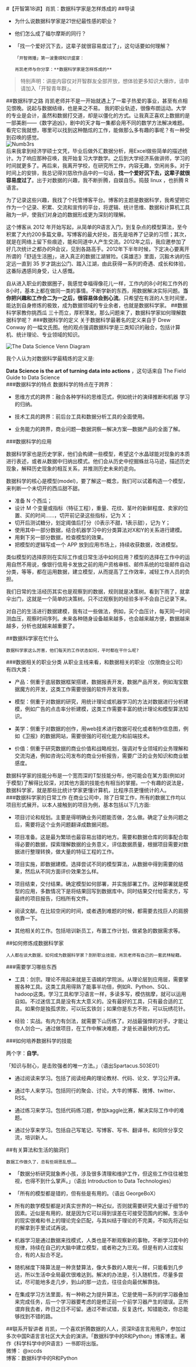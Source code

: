 #【开智第18讲】肖凯：数据科学家是怎样炼成的##导读* 为什么说数据科学家是21世纪最性感的职业？   
* 他们怎么成了福尔摩斯的同⾏？
* 「找一个爱好沉下去，这辈子就很容易度过了」，这句话要如何理解？
      「开智微播」第一波重磅知识盛宴：  

      肖凯老师与你分享：**数据科学家是怎样炼成的**

>特别声明：讲座内容仅对开智群友全部开放，想体验更多知识大爆炸，请申请加入「开智青年群」。  

  

##数据科学之路
    肖凯老师并不是一开始就遇上了一辈子热爱的事业，甚至有点相见恨晚。说起与数据结缘，也是来之不易。
我的职业轨迹，很像布朗运动。大学的专业是会计，虽然和数据打交道，却是以僵化的方式。让我真正喜欢上数据的是一部美剧——《数字追凶》，剧中的天才每一集都会用不同的数学方法解决难题。看完它我就想，哪里可以找到这种酷炫的工作，能做那么多有趣的事呢？有一种受到召唤的感觉。  
![Numb3rs]()  
后来我拿到经济学硕士文凭，毕业后做外汇数据分析，用Excel做些简单的描述统计。为了响应那种召唤，我开始复习大学数学。之后到大学经济系做讲师，学习的时间就更多了。再后来，我离开学校，在研究所工作，内容无趣，空闲尚多。对于时间上的安排，我总记得刘慈欣作品中的一句话，**找一个爱好沉下去，这辈子就很容易度过了**。出于对数据的兴趣，我不断折腾，自娱自乐。捣鼓 linux ，也折腾 R 语言。  为了记录这些兴趣，我找了个托管博客平台。博客的主题是数据科学，我希望把它作为一个记录、积累、交流和宣传的平台，将逻辑、统计思维、数据和计算机工具融为一炉，使我们对身边的数据形成更为深刻的理解。    
这个博客从 2012 年开始写起，从简单的R语言入门，到复杂点的模型算法，至今积累了大约200多篇文章。写博客的最大好处，首先是培养了记录的习惯；其次，就是在网络上留下些痕迹，能和同道中人产生交流。2012年之后，我应邀参加了好几次统计之都办的R会议，见到各路高手。2012年下半年时候，下定决心要离开所谓的「舒适生活圈」，进入真正的数据江湖冒险。《英雄志》里面，沉毅木讷的伍定远一直到 35 岁才跳出公门、踏入江湖，由此获得一系列的奇遇、成长和体验，这番际遇感同身受，让人感慨。  
自从进入职业的数据圈子，我感觉幸福得像花儿一样，工作内的8小时和工作外的8小时，基本上都在做同一类的事情。不断学新的东西，用数据解决实际问题。**当你把兴趣和工作合二为一之后，很容易体会到心流**。只希望在有涯的人生时间里，能达到自身修炼的极致，成为数据领域的专业余者，也就是数据科学家。
##数据科学家教你挑西瓜
    三⼗而立，厚积薄发。那么问题来了，数据科学家如何理解数据科学呢？
###数据科学的定义
关于数据科学最著名的定义来自于 Drew Conway 的一幅文氏图。他的观点强调数据科学是三类知识的融合，包括计算机、统计理论、专业领域的知识。
    
![The Data Science Venn Diagram]()
我个人认为对数据科学最精炼的定义是:
**Data Science is the art of turning data into actions** ，这句话来自 The Field Guide to Data Science   
###数据科学的特点
数据科学的特点在于跨界：    

* 思维⽅式的跨界：融合各种学科的思维范式，例如统计的演绎推断和机器  学习的归纳。  
* 技术⼯具的跨界：前后台⼯具和数据分析工具的全面使用。  
* 业务能力的跨界，商业问题—数据洞察—解决方案—数据产品的全面了解。
###数据科学的应用
数据科学家也是历史学家，他们会构建一些模型，希望这个水晶球能对现象的本质进行表述，或者从数据中归纳出模式。他们会从历史中挖掘蛛丝⻢马迹，描述历史现象，解释历史现象的相互关系，并推测历史未来的走向。    
数据科学的核心是模型(model)，要了解这一概念，我们可以试着构造一个模型，来判断一个未切开的西瓜甜不甜。  


* 准备 N 个西瓜；
* 设计 M 个变量或指标（特征工程），重量、花纹、茎叶的新鲜程度、卖家的位置、买的时间……，切开前记录这些指标，记为 X ；
* 切开后测试糖分，划定阈值后打分（0表示不甜，1表示甜），记为 Y；
* 使用其中一部分数据，结合机器学习中的分类算法对X和Y的关系进行建模。
* 用剩下另一部分数据，检查模型的效果。
* 把模型的逻辑写成一个 APP 放到应用市场上，持续收获数据，改进模型。  

类似模型的选择原则在实际工作或日常生活中如何应用？模型的选择在工作中的运用自然不用说，像银行信用卡发放之前的用户资格审核、邮件系统的垃圾邮件自动分类，等等，都在运用数据，建立模型，从而提高了工作效率，减轻工作人员的负担。  

我们日常的生活经历其实也是观察到的数据，规则就是决策树。看到下雨了，就拿伞出门，这就是一个简单的决策树。只不过观察到的经验多半不会自己记录下来。  

对自己的生活进行数据建模，我有过一些做法，例如，买个血压计，每天同一时间测血压，观察时间序列。未来各种随身设备越来越多，也会越来越方便，数据越来越多，分析也就越来越重要了。##数据科学家在忙什么
    数据科学家这么厉害，他们每天的工作状态如何，平时都在干什么呢?
###数据相关的职业分类从职业主线来看，和数据相关的职业（仅限商业公司）有四大类：
* 产品：侧重于底层数据框架搭建，数据报表开发，数据产品开发，例如淘宝数据魔方的开发，这类工作需要很强的软件开发背景。
* 模型：侧重于对数据的研究，用统计理论或机器学习的方法对数据进行分析建模，例如广告的点击率分析建模，这类工作需要丰富的统计理论和模型算法知识。
* 美学：侧重于对数据的创作，用web技术进行数据可视化或者制作信息图，例如《卫报》的数据网站，需要很强的可视化能力和前端技术。
* 价值：侧重于研究数据的商业价值和战略规划，强调对专业领域的业务理解和交流沟通，例如咨询公司发布的商业分析报告，需要广泛的业务知识和商业敏感度。

数据科学家的技能分布是一个宽而深的T型技能分布，他可能会在某方面(例如对于模型)了解得比较深，对其他方面的技能也有相当的掌握。一个有趣的说法是，数据科学家，就是那些比统计学家更懂计算机，比程序员更懂统计的人。  
###数据科学家的日常工作
在商业公司中，除了日常工作，所有的数据工作均以项目形式展开。以本人接触到的项目为例，基本包括以下几方面:   

* 项目讨论和规划。主要是得明确业务问题能否做，怎么做。确定了业务问题之后，需要将这个业务问题翻译成数据问题。

* 项目准备。这是最为繁琐也最容易出错的地方。需要和数据仓库的同事配合取得必要的数据，探索理解数据的业务意义，评估数据质量，根据项目需要对数据进行整理转换，做大量的特征工程的工作。
* 项目实施，即数据建模。选择尝试不同的模型算法，从数据中得到需要的结果，然后从不同方面评价效果怎么样。

* 项目结束，交付结果。确定模型如何部署，并实施部署工作。这种部署就是模型的应用，多数情况下是将结果回写到数据库中。同时结果交付给需求方，写最终的项目报告，归档所有文件。
* 阅读文献。在比较空闲的时间，或者遇到难题的时候，都需要去找巨人的肩膀依靠一下。  

* 其他相关的工作。包括培训新员工，布置工作计划，做紧急的数据需求等。##如何修炼成数据科学家
    人人都在谈大数据，如何成为数据科学家？剖析职业技能，肖凯老师有自己的一套武林秘籍。
###需要学习哪些东西
* 工具：剑宗。理论不用起来就是王语嫣的学院派。从理论层到应用层，需要掌握各种工具。这类工具用得熟了能事半功倍，例如R、Python、SQL、hadoop这类。学习工具和学习语言一样，多读多写，模仿揣摩，就可以运用自如。不过迷信工具是没有太大意义的。没有最好的工具，只有最合适的工具。如果你是独孤求败，可以玩玄铁剑；如果你是东方不败，可以玩绣花针。
* 经验：实战。有内力有剑法，就需要下山历练了。对战最强悍的对手，才能让你人剑合一。通过做项目，在工作中解决难题，才是长进最快的方式。 
###如何培养数据科学的技能
两个字：**自学**。 
 「知识与耐心，是击败强者的唯一方法。」（语出Spartacus.S03E01） 
* 通过阅读来学习。包括了阅读经典的理论教材、代码、论文、学习公开课。 
* 通过牛人来学习。包括同行的聚会、讨论，大牛的博客、微博、twitter、RSS。 
* 通过练习来学习。包括代码练习题，参加kaggle比赛，解决实际工作中的难题。 
* 通过分享来学习。包括自己写笔记、写博客、写书、翻译书，和同伴分享交流，培训新人。
##有关算法和生活的脑洞们
    数据工作做久了，总有些胡思乱想……
* 「数据分析研究就象养小孩，涉及很多清理和维护工作，但这些工作往往被忽视，也得不到什么掌声。」（语出 Introduction to Data Technologies）
* 「所有的模型都是错的，但有些是有⽤的。（语出 GeorgeBoX）
* 所有的数学模型都是对真实世界的⼀种近似，否则就需要研究⼤量过于细节的因素。近似是有⽤的，就是因为它可以得到误差在可接受范围内的解。⽣活中的现实很难和书上的理论完全匹配，与其纠结于理论的不完美，不如先将近似的解拿到⼿里试试再说。

* 机器学习是通过数据来找模式，人类也是不断观察新的事物，不断学习其中的规律，持续在⾃己的⼤脑中建⽴模型，或者称之为三观。但是有的⼈过度拟合，有的人拟合不足。
* 随机梯度下降算法是⼀种贪婪算法，像⼤多数的⼈眼光⼀样，只能看到⼏步远，所以⽣活中全局最优很难达到。解决的办法是，引入随机性，尽量多尝试，尽可能地多走几步，到山的那一边去，往往会向最优解靠拢。

* 在集成学习方法⾥面，有一种称之为提升算法，它是使用⼀系列的学习器叠加来完成任务，后一个学习器要考虑的是修正前一个前学习器产⽣的错误。正所谓弃我去者，昨日之日不可留。通过不断试错，反复迭代，知错能改，你总能够找到不错的路。

##联系开智讲者
     肖凯，⼀个喜欢折腾数据的⼈人，资深R语⾔言⽤用户，参加过多次中国R语⾔言社区⼤大会的演讲。「数据科学中的R和Python」博客博主。著作《科学科学中的R语言》⼀书即将出版。  
     微博： @xccds  
     博客：数据科学中的R和Python